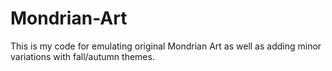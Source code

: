 # Mondrian-Art
This is my code for emulating original Mondrian Art as well as adding minor variations with fall/autumn themes.
